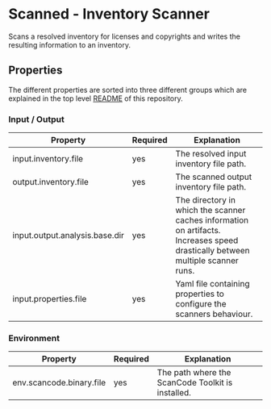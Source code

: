 # Scanned - Inventory Scanner

Scans a resolved inventory for licenses and copyrights and writes the resulting information to an inventory.

## Properties

The different properties are sorted into three different groups which are explained in the top level [README](../../README.md)
of this repository.

### Input / Output
| Property                           | Required | Explanation                                                                                                                    |
|------------------------------------|----------|--------------------------------------------------------------------------------------------------------------------------------|
| input.inventory.file               | yes      | The resolved input inventory file path.                                                                                        |
| output.inventory.file              | yes      | The scanned output inventory file path.                                                                                        |
| input.output.analysis.base.dir     | yes      | The directory in which the scanner caches information on artifacts. Increases speed drastically between multiple scanner runs. |
| input.properties.file              | yes      | Yaml file containing properties to configure the scanners behaviour.                                                           |

### Environment
| Property                      | Required | Explanation                                                                                                                    |
|-------------------------------|----------|--------------------------------------------------------------------------------------------------------------------------------|
| env.scancode.binary.file      | yes      | The path where the ScanCode Toolkit is installed.                                                                              |